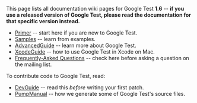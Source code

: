 This page lists all documentation wiki pages for Google Test **1.6**
-- **if you use a released version of Google Test, please read the documentation for that specific version instead.**

* [Primer](V1_6_Primer.md) -- start here if you are new to Google Test.
* [Samples](V1_6_Samples.md) -- learn from examples.
* [AdvancedGuide](V1_6_AdvancedGuide.md) -- learn more about Google Test.
* [XcodeGuide](V1_6_XcodeGuide.md) -- how to use Google Test in Xcode on Mac.
* [Frequently-Asked Questions](V1_6_FAQ.md) -- check here before asking a question on the mailing list.

To contribute code to Google Test, read:

* [DevGuide](DevGuide.md) -- read this _before_ writing your first patch.
* [PumpManual](V1_6_PumpManual.md) -- how we generate some of Google Test's source files.